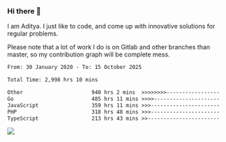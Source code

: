 ### Hi there 👋

I am Aditya. I just like to code, and come up with innovative solutions for regular problems.

Please note that a lot of work I do is on Gitlab and other branches than master, so my contribution graph will be complete mess.

<!--START_SECTION:waka-->

```txt
From: 30 January 2020 - To: 15 October 2025

Total Time: 2,998 hrs 10 mins

Other                      940 hrs 2 mins  >>>>>>>>-----------------   31.35 %
Go                         485 hrs 11 mins >>>>---------------------   16.18 %
JavaScript                 359 hrs 11 mins >>>----------------------   11.98 %
PHP                        318 hrs 48 mins >>>----------------------   10.63 %
TypeScript                 213 hrs 43 mins >>-----------------------   07.13 %
```

<!--END_SECTION:waka-->

![](https://komarev.com/ghpvc/?username=BrainBuzzer)
